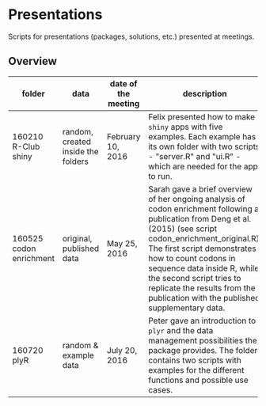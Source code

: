 # Presentations
Scripts for presentations (packages, solutions, etc.) presented at meetings.

## Overview
folder | data | date of the meeting | description
------ | ---- | ------------------- | -----------
160210 R-Club shiny | random, created inside the folders | February 10, 2016 | Felix presented how to make `shiny` apps with five examples. Each example has its own folder with two scripts - "server.R" and "ui.R" - which are needed for the app to run.
160525 codon enrichment | original, published data | May 25, 2016 | Sarah gave a brief overview of her ongoing analysis of codon enrichment following a publication from Deng et al. (2015) (see script codon_enrichment_original.R). The first script demonstrates how to count codons in sequence data inside R, while the second script tries to replicate the results from the publication with the published supplementary data.
160720 plyR | random & example data | July 20, 2016 | Peter gave an introduction to `plyr` and the data management possibilities the package provides. The folder contains two scripts with examples for the different functions and possible use cases.

